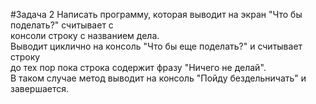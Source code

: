 #Задача 2
Написать программу, которая выводит на экран "Что бы поделать?" считывает с <br/>
консоли строку с названием дела.<br/>
Выводит циклично на консоль "Что бы еще поделать?" и считывает строку<br/>
до тех пор пока строка содержит фразу "Ничего не делай".<br/>
В таком случае метод выводит на консоль "Пойду бездельничать" и завершается.<br/>